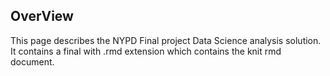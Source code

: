 ## OverView 

This page describes the NYPD Final project Data Science analysis solution. 
It contains a final with .rmd extension which contains the knit rmd document. 

